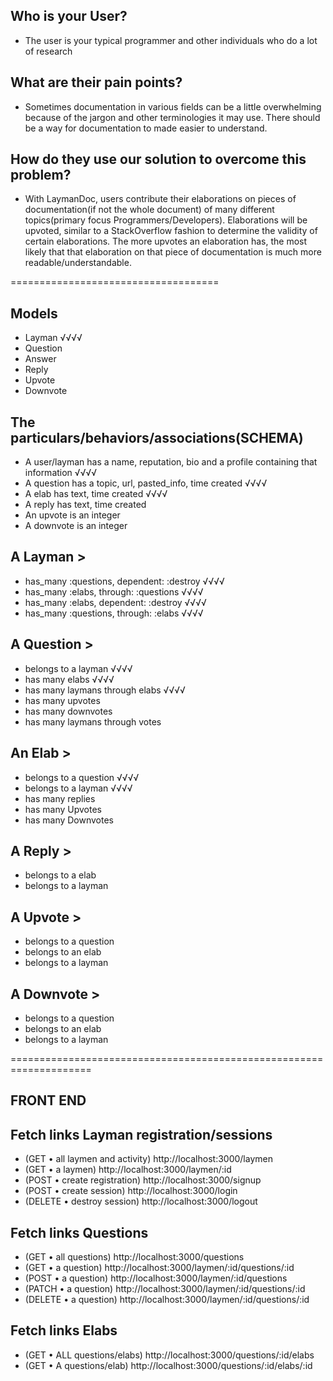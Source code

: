 ## Who is your User?

- The user is your typical programmer and other individuals who do a lot of
  research

## What are their pain points?

- Sometimes documentation in various fields can be a little overwhelming because
  of the jargon and other terminologies it may use. There should be a way for
  documentation to made easier to understand.

## How do they use our solution to overcome this problem?

- With LaymanDoc, users contribute their elaborations on pieces of
  documentation(if not the whole document) of many different topics(primary
  focus Programmers/Developers). Elaborations will be upvoted, similar to a
  StackOverflow fashion to determine the validity of certain elaborations. The
  more upvotes an elaboration has, the most likely that that elaboration on that
  piece of documentation is much more readable/understandable.

====================================

## Models

- Layman √√√√
- Question
- Answer
- Reply
- Upvote
- Downvote

## The particulars/behaviors/associations(SCHEMA)

- A user/layman has a name, reputation, bio and a profile containing that
  information √√√√
- A question has a topic, url, pasted_info, time created √√√√
- A elab has text, time created √√√√
- A reply has text, time created
- An upvote is an integer
- A downvote is an integer

## A Layman >

- has_many :questions, dependent: :destroy √√√√
- has_many :elabs, through: :questions √√√√
- has_many :elabs, dependent: :destroy √√√√
- has_many :questions, through: :elabs √√√√

## A Question >

- belongs to a layman √√√√
- has many elabs √√√√
- has many laymans through elabs √√√√
- has many upvotes
- has many downvotes
- has many laymans through votes

## An Elab >

- belongs to a question √√√√
- belongs to a layman √√√√
- has many replies
- has many Upvotes
- has many Downvotes

## A Reply >

- belongs to a elab
- belongs to a layman

## A Upvote >

- belongs to a question
- belongs to an elab
- belongs to a layman

## A Downvote >

- belongs to a question
- belongs to an elab
- belongs to a layman

====================================================================

## FRONT END

## Fetch links Layman registration/sessions

- (GET • all laymen and activity) http://localhost:3000/laymen
- (GET • a laymen) http://localhost:3000/laymen/:id
- (POST • create registration) http://localhost:3000/signup
- (POST • create session) http://localhost:3000/login
- (DELETE • destroy session) http://localhost:3000/logout

## Fetch links Questions

- (GET • all questions) http://localhost:3000/questions
- (GET • a question) http://localhost:3000/laymen/:id/questions/:id
- (POST • a question) http://localhost:3000/laymen/:id/questions
- (PATCH • a question) http://localhost:3000/laymen/:id/questions/:id
- (DELETE • a question) http://localhost:3000/laymen/:id/questions/:id

## Fetch links Elabs

- (GET • ALL questions/elabs) http://localhost:3000/questions/:id/elabs
- (GET • A questions/elab) http://localhost:3000/questions/:id/elabs/:id
